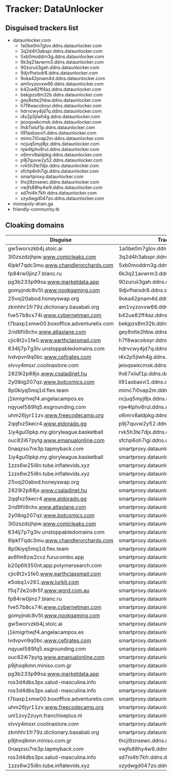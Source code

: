 # Tracker: DataUnlocker

## Disguised trackers list

* dataunlocker.com
    * 1a0be0m7glov.ddns.dataunlocker.com
    * 3q2d4h3abspr.ddns.dataunlocker.com
    * 5xb0moddrn3g.ddns.dataunlocker.com
    * 6k3q21avwrm3.ddns.dataunlocker.com
    * 90zuruii3gah.ddns.dataunlocker.com
    * 9djvfheixdr8.ddns.dataunlocker.com
    * 9oka42pnam4d.ddns.dataunlocker.com
    * am1vyzovxw66.ddns.dataunlocker.com
    * b42ue82ff4az.ddns.dataunlocker.com
    * bekjpzs8m32b.ddns.dataunlocker.com
    * gey8stte2hbw.ddns.dataunlocker.com
    * h7f8wacoboyr.ddns.dataunlocker.com
    * hdrvcwy4jd7q.ddns.dataunlocker.com
    * i4x2p5jlwh4g.ddns.dataunlocker.com
    * jeioqswkcmxk.ddns.dataunlocker.com
    * lhdi7xiiuf1p.ddns.dataunlocker.com
    * ll91axbaxvi1.ddns.dataunlocker.com
    * mimc7i0vap2m.ddns.dataunlocker.com
    * ncjuq5myj8jx.ddns.dataunlocker.com
    * njw4tphv6rul.ddns.dataunlocker.com
    * o6mrv8aldpkg.ddns.dataunlocker.com
    * p9j7quvw2y52.ddns.dataunlocker.com
    * rvk5h3te7djx.ddns.dataunlocker.com
    * sfchp6oh7igi.ddns.dataunlocker.com
    * smartproxy.dataunlocker.com
    * thcji9znsewc.ddns.dataunlocker.com
    * vwjfs88hy4w9.ddns.dataunlocker.com
    * xd7ni4tr7kfr.ddns.dataunlocker.com
    * xzydwgd047zo.ddns.dataunlocker.com
* monopoly-drain.ga
* friendly-community.tk

## Cloaking domains

| Disguise | Tracker |
| ---- | ---- |
| gw5worvzkb4j.stoic.ai | 1a0be0m7glov.ddns.dataunlocker.com |
| 3l0zszdzjhpw.www.comicleaks.com | 3q2d4h3abspr.ddns.dataunlocker.com |
| 6lpkf7qdc3mu.www.chandlerorchards.com | 5xb0moddrn3g.ddns.dataunlocker.com |
| fp84rw0jinz7.blanc.ru | 6k3q21avwrm3.ddns.dataunlocker.com |
| pg3b233p99sa.www.marketdata.app | 90zuruii3gah.ddns.dataunlocker.com |
| gomyjndc8v5t.www.nookgaming.com | 9djvfheixdr8.ddns.dataunlocker.com |
| 25voj20abod.honeyswap.org | 9oka42pnam4d.ddns.dataunlocker.com |
| zkmhhr1fr79z.dictionary.basabali.org | am1vyzovxw66.ddns.dataunlocker.com |
| fve57b8cs74i.www.cybernetman.com | b42ue82ff4az.ddns.dataunlocker.com |
| t7baxp1xmw00.boxoffice.adventuretix.com | bekjpzs8m32b.ddns.dataunlocker.com |
| 2rid9fii9chx.www.atlaslane.com | gey8stte2hbw.ddns.dataunlocker.com |
| cjic8t2v1fe0.www.earthclassmail.com | h7f8wacoboyr.ddns.dataunlocker.com |
| 634lj7p7g3lv.unstoppabledomains.com | hdrvcwy4jd7q.ddns.dataunlocker.com |
| lvdvpvn9q0bc.www.cefirates.com | i4x2p5jlwh4g.ddns.dataunlocker.com |
| xlvvy4msxr.coolinastore.com | jeioqswkcmxk.ddns.dataunlocker.com |
| 2829i2p88jx.www.csaladinet.hu | lhdi7xiiuf1p.ddns.dataunlocker.com |
| 2y0lbig207qz.www.botcomics.com | ll91axbaxvi1.ddns.dataunlocker.com |
| 8p0kiyq5mq1d.flex.team | mimc7i0vap2m.ddns.dataunlocker.com |
| j1kmigrhwjf4.angelacampos.es | ncjuq5myj8jx.ddns.dataunlocker.com |
| nqyuel589fq5.esgrounding.com | njw4tphv6rul.ddns.dataunlocker.com |
| uhm26jyr11zv.www.freecodecamp.org | o6mrv8aldpkg.ddns.dataunlocker.com |
| 2qqfxz5kecr4.www.eldorado.gg | p9j7quvw2y52.ddns.dataunlocker.com |
| 1iy4gu0lpkp.my.gloryleague.basketball | rvk5h3te7djx.ddns.dataunlocker.com |
| ouc82i67pytg.www.emanualonline.com | sfchp6oh7igi.ddns.dataunlocker.com |
| 0naqzso7re3p.tapmyback.com | smartproxy.dataunlocker.com |
| 1iy4gu0lpkp.my.gloryleague.basketball | smartproxy.dataunlocker.com |
| 1zzs6w25i8n.tube.inflatevids.xyz | smartproxy.dataunlocker.com |
| 1zzs6w25i8n.tube.inflatevids.xyz | smartproxy.dataunlocker.com |
| 25voj20abod.honeyswap.org | smartproxy.dataunlocker.com |
| 2829i2p88jx.www.csaladinet.hu | smartproxy.dataunlocker.com |
| 2qqfxz5kecr4.www.eldorado.gg | smartproxy.dataunlocker.com |
| 2rid9fii9chx.www.atlaslane.com | smartproxy.dataunlocker.com |
| 2y0lbig207qz.www.botcomics.com | smartproxy.dataunlocker.com |
| 3l0zszdzjhpw.www.comicleaks.com | smartproxy.dataunlocker.com |
| 634lj7p7g3lv.unstoppabledomains.com | smartproxy.dataunlocker.com |
| 6lpkf7qdc3mu.www.chandlerorchards.com | smartproxy.dataunlocker.com |
| 8p0kiyq5mq1d.flex.team | smartproxy.dataunlocker.com |
| av6fm8zw2cvz.furucombo.app | smartproxy.dataunlocker.com |
| b20p6lt350nt.app.polymersearch.com | smartproxy.dataunlocker.com |
| cjic8t2v1fe0.www.earthclassmail.com | smartproxy.dataunlocker.com |
| e5obq1v261.www.lurkit.com | smartproxy.dataunlocker.com |
| f5q72e2o8r5f.www.word.com.au | smartproxy.dataunlocker.com |
| fp84rw0jinz7.blanc.ru | smartproxy.dataunlocker.com |
| fve57b8cs74i.www.cybernetman.com | smartproxy.dataunlocker.com |
| gomyjndc8v5t.www.nookgaming.com | smartproxy.dataunlocker.com |
| gw5worvzkb4j.stoic.ai | smartproxy.dataunlocker.com |
| j1kmigrhwjf4.angelacampos.es | smartproxy.dataunlocker.com |
| lvdvpvn9q0bc.www.cefirates.com | smartproxy.dataunlocker.com |
| nqyuel589fq5.esgrounding.com | smartproxy.dataunlocker.com |
| ouc82i67pytg.www.emanualonline.com | smartproxy.dataunlocker.com |
| p9jhxqlkmn.miniso.com.gr | smartproxy.dataunlocker.com |
| pg3b233p99sa.www.marketdata.app | smartproxy.dataunlocker.com |
| ros3d4dbs3px.salud-masculina.info | smartproxy.dataunlocker.com |
| ros3d4dbs3px.salud-masculina.info | smartproxy.dataunlocker.com |
| t7baxp1xmw00.boxoffice.adventuretix.com | smartproxy.dataunlocker.com |
| uhm26jyr11zv.www.freecodecamp.org | smartproxy.dataunlocker.com |
| unl1zvy2zuyn.franchiseplus.nl | smartproxy.dataunlocker.com |
| xlvvy4msxr.coolinastore.com | smartproxy.dataunlocker.com |
| zkmhhr1fr79z.dictionary.basabali.org | smartproxy.dataunlocker.com |
| p9jhxqlkmn.miniso.com.gr | thcji9znsewc.ddns.dataunlocker.com |
| 0naqzso7re3p.tapmyback.com | vwjfs88hy4w9.ddns.dataunlocker.com |
| ros3d4dbs3px.salud-masculina.info | xd7ni4tr7kfr.ddns.dataunlocker.com |
| 1zzs6w25i8n.tube.inflatevids.xyz | xzydwgd047zo.ddns.dataunlocker.com |